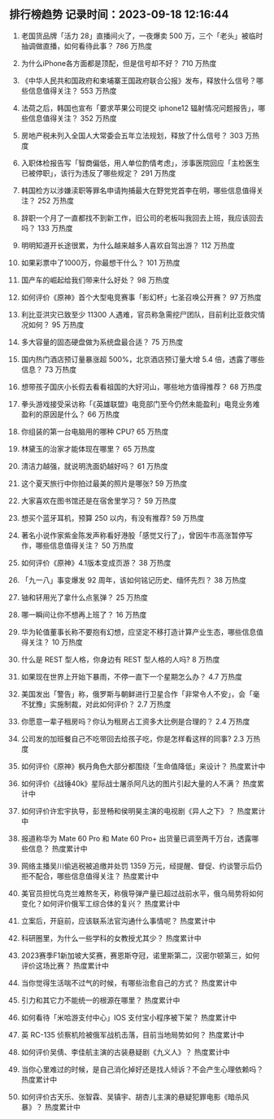 
## 排行榜趋势 记录时间：2023-09-18 12:16:44
  
  1. 老国货品牌「活力 28」直播间火了，一夜爆卖 500 万，三个「老头」被临时抽调做直播，如何看待此事？ 786 万热度
    
  2. 为什么iPhone各方面都是顶配，但是信号却不好？ 710 万热度
    
  3. 《中华人民共和国政府和柬埔寨王国政府联合公报》发布，释放什么信号？哪些信息值得关注？ 553 万热度
    
  4. 法荷之后，韩国也宣布「要求苹果公司提交 iphone12 辐射情况问题报告」，哪些信息值得关注？ 352 万热度
    
  5. 房地产税未列入全国人大常委会五年立法规划，释放了什么信号？ 303 万热度
    
  6. 入职体检报告写「智商偏低，用人单位酌情考虑」，涉事医院回应「主检医生已被停职」，该行为违反了哪些规定？ 291 万热度
    
  7. 韩国检方以涉嫌渎职等罪名申请拘捕最大在野党党首李在明，哪些信息值得关注？ 252 万热度
    
  8. 辞职一个月了一直都找不到新工作，旧公司的老板叫我回去上班，我应该回去吗？ 133 万热度
    
  9. 明明知道开长途很累，为什么越来越多人喜欢自驾出游？ 112 万热度
    
  10. 如果彩票中了1000万，你最想干什么？ 101 万热度
    
  11. 国产车的崛起给我们带来什么好处？ 98 万热度
    
  12. 如何评价《原神》首个大型电竞赛事「影幻杯」七圣召唤公开赛？ 97 万热度
    
  13. 利比亚洪灾已致至少 11300 人遇难，官员称急需挖尸团队，目前利比亚救灾情况如何？ 95 万热度
    
  14. 多大容量的固态硬盘做为系统盘最合适？ 75 万热度
    
  15. 国内热门酒店预订量暴涨超 500%，北京酒店预订量大增 5.4 倍，透露了哪些信息？ 73 万热度
    
  16. 想带孩子国庆小长假去看看祖国的大好河山，哪些地方值得推荐？ 68 万热度
    
  17. 拳头游戏接受采访称「《英雄联盟》电竞部门至今仍然未能盈利」电竞业务难盈利的原因是什么？ 66 万热度
    
  18. 你组装的第一台电脑用的哪种 CPU? 65 万热度
    
  19. 林黛玉的治家才能体现在哪里？ 65 万热度
    
  20. 清洁力越强，就说明洗面奶越好吗？ 61 万热度
    
  21. 这个夏天旅行中你拍过最美的照片是哪张? 59 万热度
    
  22. 大家喜欢在图书馆还是在宿舍里学习？ 59 万热度
    
  23. 想买个蓝牙耳机，预算 250 以内，有没有推荐? 59 万热度
    
  24. 著名小说作家紫金陈发声称看好港股「感觉又行了」，曾因牛市高涨暂停写作，哪些信息值得关注？ 50 万热度
    
  25. 如何评价《原神》4.1版本变成页游？ 38 万热度
    
  26. 「九一八」事变爆发 92 周年，该如何铭记历史、缅怀先烈？ 38 万热度
    
  27. 铀和钚用光了拿什么点氢弹？ 25 万热度
    
  28. 哪一瞬间让你不想再上班了？ 16 万热度
    
  29. 华为轮值董事长称不要抱有幻想，应坚定不移打造计算产业生态，哪些信息值得关注？ 10 万热度
    
  30. 什么是 REST 型人格，你身边有 REST 型人格的人吗? 8 万热度
    
  31. 如果现在世界上开始下暴雨，不停一直下一个星期怎么办？ 4.7 万热度
    
  32. 美国发出「警告」称，俄罗斯与朝鲜进行卫星合作「非常令人不安」，会「毫不犹豫」实施制裁，对此如何评价？ 2.7 万热度
    
  33. 你愿意一辈子租房吗？你认为租房占工资多大比例是合理的？ 2.4 万热度
    
  34. 公司发的加班餐自己不吃带回去给孩子吃，你是怎样看这样的同事? 2.3 万热度
    
  35. 如何评价《原神》枫丹角色大部分都围绕「生命值降低」来设计？ 热度累计中
    
  36. 如何评价《战锤40k》星际战士屠杀阿凡达的图片引起大量的人不满？ 热度累计中
    
  37. 如何评价许宏宇执导，彭昱畅和侯明昊主演的电视剧《异人之下》？ 热度累计中
    
  38. 报道称华为 Mate 60 Pro 和 Mate 60 Pro+ 出货量已调至两千万台，透露哪些信息？ 热度累计中
    
  39. 网络主播吴川偷逃税被追缴并处罚 1359 万元，经提醒、督促、约谈警示后仍拒不配合，哪些信息值得关注？ 热度累计中
    
  40. 美官员担忧乌克兰难熬冬天，称俄导弹产量已超过战前水平，俄乌局势将如何变化？如何评价俄军工综合体的复兴？ 热度累计中
    
  41. 立案后，开庭前，应该联系法官沟通什么事情呢？ 热度累计中
    
  42. 科研圈里，为什么一些学科的女教授尤其少？ 热度累计中
    
  43. 2023赛季F1新加坡大奖赛，赛恩斯夺冠，诺里斯第二，汉密尔顿第三，如何评价这场比赛？ 热度累计中
    
  44. 当你觉得生活喘不过气的时候，有哪些治愈自己的方式？ 热度累计中
    
  45. 引力和其它力不能统一的根源在哪里？ 热度累计中
    
  46. 如何看待「米哈游支付中心」IOS 支付宝小程序被下架？ 热度累计中
    
  47. 英 RC-135 侦察机险被俄军战机击落，目前当地局势如何？ 热度累计中
    
  48. 如何评价吴倩、李佳航主演的古装悬疑剧《九义人》？ 热度累计中
    
  49. 当你心里难过的时候，是自己消化掉好还是找人倾诉？不会产生心理依赖吗？ 热度累计中
    
  50. 如何评价古天乐、张智霖、吴镇宇、胡杏儿主演的悬疑犯罪电影《暗杀风暴》？ 热度累计中
    